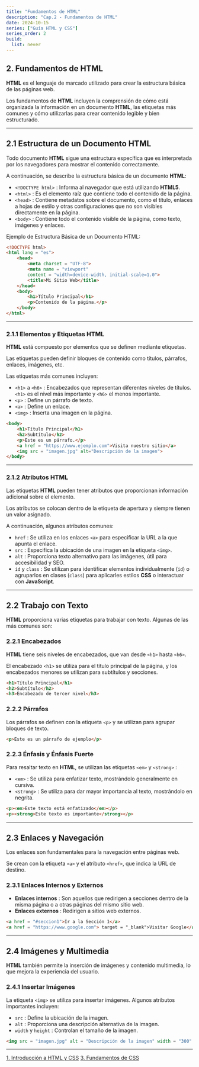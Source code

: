 ```yaml
---
title: "Fundamentos de HTML"
description: "Cap.2 - Fundamentos de HTML"
date: 2024-10-15
series: ["Guía HTML y CSS"]
series_order: 2
build:
  list: never
---
```



## 2. Fundamentos de HTML
**HTML** es el lenguaje de marcado utilizado para crear la estructura básica de las páginas web.

Los fundamentos de **HTML** incluyen la comprensión de cómo está organizada la información en un documento **HTML**, las etiquetas más comunes y cómo utilizarlas para crear contenido legible y bien estructurado.

---

## 2.1 Estructura de un Documento HTML

Todo documento **HTML** sigue una estructura específica que es interpretada por los navegadores para mostrar el contenido correctamente.

A continuación, se describe la estructura básica de un documento **HTML**:

- ```<!DOCTYPE html>``` : Informa al navegador que está utilizando **HTML5**.
- ```<html>``` : Es el elemento raíz que contiene todo el contenido de la página.
- ```<head>``` : Contiene metadatos sobre el documento, como el título, enlaces a hojas de estilo y otras configuraciones que no son visibles directamente en la página.
- ```<body>``` : Contiene todo el contenido visible de la página, como texto, imágenes y enlaces.

Ejemplo de Estructura Básica de un Documento HTML:
```html
<!DOCTYPE html>
<html lang = "es">
    <head>
        <meta charset = "UTF-8">
        <meta name = "viewport" 
        content = "width=device-width, initial-scale=1.0">
        <title>Mi Sitio Web</title>
    </head>
    <body>
        <h1>Título Principal</h1>
        <p>Contenido de la página.</p>
    </body>
</html>
```
---

### 2.1.1 Elementos y Etiquetas HTML
**HTML** está compuesto por elementos que se definen mediante etiquetas.

Las etiquetas pueden definir bloques de contenido como títulos, párrafos, enlaces, imágenes, etc.

Las etiquetas más comunes incluyen:

- ```<h1>``` a ```<h6>``` : Encabezados que representan diferentes niveles de títulos. ```<h1>``` es el nivel más importante y ```<h6>``` el menos importante.
- ```<p>``` : Define un párrafo de texto.
- ```<a>``` : Define un enlace.
- ```<img>``` : Inserta una imagen en la página.

```html
<body>
    <h1>Título Principal</h1>
    <h2>Subtítulo</h2>
    <p>Este es un párrafo.</p>
    <a href = "https://www.ejemplo.com">Visita nuestro sitio</a>
    <img src = "imagen.jpg" alt="Descripción de la imagen">
</body>
```

---

### 2.1.2 Atributos HTML

Las etiquetas **HTML** pueden tener atributos que proporcionan información adicional sobre el elemento.

Los atributos se colocan dentro de la etiqueta de apertura y siempre tienen un valor asignado.

A continuación, algunos atributos comunes:

- ```href``` : Se utiliza en los enlaces ```<a>``` para especificar la URL a la que apunta el enlace.
- ```src``` : Especifica la ubicación de una imagen en la etiqueta ```<img>```.
- ```alt``` : Proporciona texto alternativo para las imágenes, útil para accesibilidad y SEO.
- ```id``` y ```class``` : Se utilizan para identificar elementos individualmente (```id```) o agruparlos en clases (```class```) para aplicarles estilos **CSS** o interactuar con **JavaScript**.

---

## 2.2 Trabajo con Texto

**HTML** proporciona varias etiquetas para trabajar con texto. Algunas de las más comunes son:

### 2.2.1 Encabezados

**HTML** tiene seis niveles de encabezados, que van desde ```<h1>``` hasta ```<h6>```.

El encabezado ```<h1>``` se utiliza para el título principal de la página, y los encabezados menores se utilizan para subtítulos y secciones.

```html
<h1>Título Principal</h1>
<h2>Subtítulo</h2>
<h3>Encabezado de tercer nivel</h3>
```

### 2.2.2 Párrafos

Los párrafos se definen con la etiqueta ```<p>``` y se utilizan para agrupar bloques de texto.

```html
<p>Este es un párrafo de ejemplo</p>
```

### 2.2.3 Énfasis y Énfasis Fuerte

Para resaltar texto en **HTML**, se utilizan las etiquetas ```<em>``` y ```<strong>``` :

- ```<em>``` : Se utiliza para enfatizar texto, mostrándolo generalmente en cursiva.
- ```<strong>``` : Se utiliza para dar mayor importancia al texto, mostrándolo en negrita.

```html
<p><em>Este texto está enfatizado</em></p>
<p><strong>Este texto es importante</strong></p>
```

---

## 2.3 Enlaces y Navegación

Los enlaces son fundamentales para la navegación entre páginas web.

Se crean con la etiqueta ```<a>``` y el atributo ```<href>```, que indica la URL de destino.

### 2.3.1 Enlaces Internos y Externos

- **Enlaces internos** : Son aquellos que redirigen a secciones dentro de la misma página o a otras páginas del mismo sitio web.
- **Enlaces externos** : Redirigen a sitios web externos.

```html
<a href = "#seccion1">Ir a la Sección 1</a>
<a href = "https://www.google.com"> target = "_blank">Visitar Google</a>
```

---

## 2.4 Imágenes y Multimedia

**HTML** también permite la inserción de imágenes y contenido multimedia, lo que mejora la experiencia del usuario.

### 2.4.1 Insertar Imágenes

La etiqueta ```<img>``` se utiliza para insertar imágenes. Algunos atributos importantes incluyen:

- ```src``` : Define la ubicación de la imagen.
- ```alt``` : Proporciona una descripción alternativa de la imagen.
- ```width``` y ```height``` : Controlan el tamaño de la imagen.

```html
<img src = "imagen.jpg" alt = "Descripción de la imagen" width = "300" height = "200">
```

---

<div class="footer-nav">
    <a href="../01-html-css-guide/index.md">1. Introducción a HTML y CSS</a>
    <!-- <a href="#" class="prev-link" class="tachado">Anterior</a> -->
    <a href="../03-css-fundamentos/index.md">3. Fundamentos de CSS</a>    
</div>
